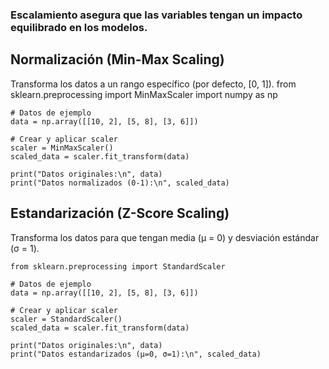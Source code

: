 ### Escalamiento asegura que las variables tengan un impacto equilibrado en los modelos.

##  Normalización (Min-Max Scaling)
Transforma los datos a un rango específico (por defecto, [0, 1]).
    from sklearn.preprocessing import MinMaxScaler
    import numpy as np

    # Datos de ejemplo
    data = np.array([[10, 2], [5, 8], [3, 6]])

    # Crear y aplicar scaler
    scaler = MinMaxScaler()
    scaled_data = scaler.fit_transform(data)

    print("Datos originales:\n", data)
    print("Datos normalizados (0-1):\n", scaled_data)

## Estandarización (Z-Score Scaling)
Transforma los datos para que tengan media (μ = 0) y desviación estándar (σ = 1).
    
    from sklearn.preprocessing import StandardScaler

    # Datos de ejemplo
    data = np.array([[10, 2], [5, 8], [3, 6]])

    # Crear y aplicar scaler
    scaler = StandardScaler()
    scaled_data = scaler.fit_transform(data)

    print("Datos originales:\n", data)
    print("Datos estandarizados (μ=0, σ=1):\n", scaled_data)